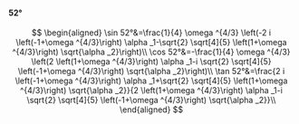 #### 52°

$$
\begin{aligned}
\sin 52°&=\frac{1}{4} \omega ^{4/3} \left(-2 i \left(-1+\omega ^{4/3}\right) \alpha _1-\sqrt{2} \sqrt[4]{5} \left(1+\omega ^{4/3}\right) \sqrt{\alpha _2}\right)\\
\cos 52°&=-\frac{1}{4} \omega ^{4/3} \left(2 \left(1+\omega ^{4/3}\right) \alpha _1-i \sqrt{2} \sqrt[4]{5} \left(-1+\omega ^{4/3}\right) \sqrt{\alpha _2}\right)\\
\tan 52°&=\frac{2 i \left(-1+\omega ^{4/3}\right) \alpha _1+\sqrt{2} \sqrt[4]{5} \left(1+\omega ^{4/3}\right) \sqrt{\alpha _2}}{2 \left(1+\omega ^{4/3}\right)
\alpha _1-i \sqrt{2} \sqrt[4]{5} \left(-1+\omega ^{4/3}\right) \sqrt{\alpha _2}}\\
\end{aligned}
$$


